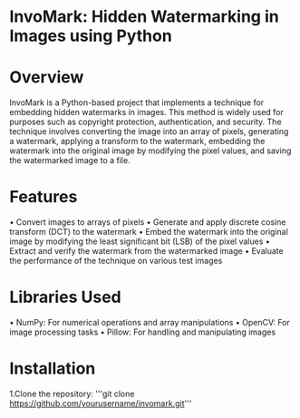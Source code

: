 # InvoMark: Hidden Watermarking in Images using Python
# Overview
InvoMark is a Python-based project that implements a technique for embedding hidden watermarks in images. This method is widely used for purposes such as copyright protection, authentication, and security. The technique involves converting the image into an array of pixels, generating a watermark, applying a transform to the watermark, embedding the watermark into the original image by modifying the pixel values, and saving the watermarked image to a file.
# Features
• Convert images to arrays of pixels
• Generate and apply discrete cosine transform (DCT) to the watermark
• Embed the watermark into the original image by modifying the least significant bit (LSB) of the pixel values
• Extract and verify the watermark from the watermarked image
• Evaluate the performance of the technique on various test images
# Libraries Used
• NumPy: For numerical operations and array manipulations
• OpenCV: For image processing tasks
• Pillow: For handling and manipulating images
# Installation
1.Clone the repository:
'''git clone https://github.com/yourusername/invomark.git'''

